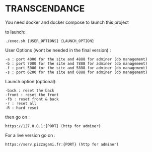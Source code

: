 # TRANSCENDANCE

You need docker and docker compose to launch this project

to launch: 
```
./exec.sh {USER_OPTIONS} {LAUNCH_OPTION}
```
User Options (wont be needed in the final version) :
```
-a : port 4000 for the site and 4888 for adminer (db management)
-b : port 7000 for the site and 7888 for adminer (db management)
-f : port 5000 for the site and 5888 for adminer (db management)
-s : port 6200 for the site and 6888 for adminer (db management)
```

Launch option (optional):
```
-back : reset the back
-front : reset the front
-fb : reset front & back
-r : reset all
-R : hard reset 
```

then go on :
```
https://127.0.0.1:{PORT} (http for adminer)
```
For a live version go on : 
```
https://serv.pizzagami.fr:{PORT} (http for adminer)
```
